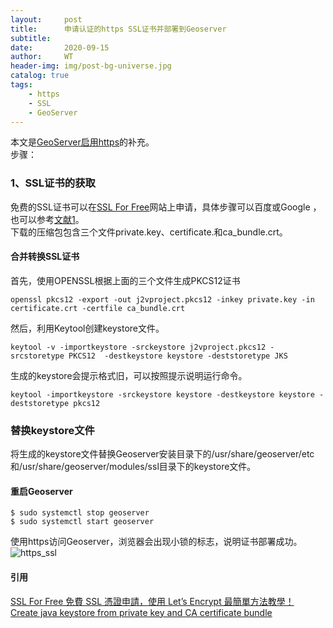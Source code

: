 ```yaml
---
layout:     post
title:      申请认证的https SSL证书并部署到Geoserver
subtitle:   
date:       2020-09-15
author:     WT
header-img: img/post-bg-universe.jpg
catalog: true
tags:
    - https
    - SSL  
    - GeoServer  
---
```

本文是[GeoServer启用https](http://www.spatial.pro/2020/09/04/GeoServer%E5%90%AF%E7%94%A8https/)的补充。  
步骤：  
### 1、SSL证书的获取
免费的SSL证书可以在[SSL For Free](https://www.sslforfree.com/)网站上申请，具体步骤可以百度或Google ，也可以参考[文献1](https://free.com.tw/ssl-for-free/)。  
下载的压缩包包含三个文件private.key、certificate.和ca_bundle.crt。

#### 合并转换SSL证书
首先，使用OPENSSL根据上面的三个文件生成PKCS12证书
```
openssl pkcs12 -export -out j2vproject.pkcs12 -inkey private.key -in certificate.crt -certfile ca_bundle.crt
``` 
然后，利用Keytool创建keystore文件。
```
keytool -v -importkeystore -srckeystore j2vproject.pkcs12 -srcstoretype PKCS12  -destkeystore keystore -deststoretype JKS
```
生成的keystore会提示格式旧，可以按照提示说明运行命令。
```
keytool -importkeystore -srckeystore keystore -destkeystore keystore -deststoretype pkcs12
```
### 替换keystore文件
将生成的keystore文件替换Geoserver安装目录下的/usr/share/geoserver/etc和/usr/share/geoserver/modules/ssl目录下的keystore文件。

#### 重启Geoserver
```
$ sudo systemctl stop geoserver
$ sudo systemctl start geoserver
```
使用https访问Geoserver，浏览器会出现小锁的标志，说明证书部署成功。
![https_ssl](http://www.spatial.pro/img/https_ssl.png)   
  
  
#### 引用  
[SSL For Free 免費 SSL 憑證申請，使用 Let’s Encrypt 最簡單方法教學！](https://free.com.tw/ssl-for-free/)  
[Create java keystore from private key and CA certificate bundle](https://stackoverflow.com/questions/30900915/create-java-keystore-from-private-key-and-ca-certificate-bundle)  

